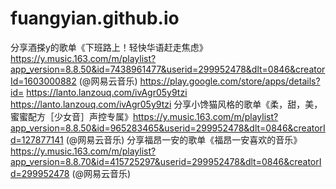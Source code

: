 # fuangyian.github.io

分享酒搽y的歌单《下班路上！轻快华语赶走焦虑》https://y.music.163.com/m/playlist?app_version=8.8.50&id=7438961477&userid=299952478&dlt=0846&creatorId=1603000882 (@网易云音乐)
https://play.google.com/store/apps/details?id= https://lanto.lanzouq.com/ivAgr05y9tzi
https://lanto.lanzouq.com/ivAgr05y9tzi
分享小馋猫风格的歌单《柔，甜，美，蜜蜜配方［少女音］声控专属》https://y.music.163.com/m/playlist?app_version=8.8.50&id=965283465&userid=299952478&dlt=0846&creatorId=127877141 (@网易云音乐)
分享福昂一安的歌单《福昂一安喜欢的音乐》https://y.music.163.com/m/playlist?app_version=8.8.70&id=415725297&userid=299952478&dlt=0846&creatorId=299952478 (@网易云音乐)
